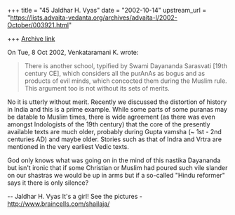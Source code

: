 +++
title = "45 Jaldhar H. Vyas"
date = "2002-10-14"
upstream_url = "https://lists.advaita-vedanta.org/archives/advaita-l/2002-October/003921.html"

+++
[Archive link](https://lists.advaita-vedanta.org/archives/advaita-l/2002-October/003921.html)

On Tue, 8 Oct 2002, Venkataramani K. wrote:

>
> There is another school, typified by Swami Dayananda Sarasvati [19th century
> CE], which considers all the purAnAs as bogus and as products of evil minds,
> which concocted them during the Muslim rule. This argument too is not without
> its sets of merits.

No it is utterly without merit.  Recently we discussed the distortion of
history in India and this is a prime example.  While some parts of some
puranas may be datable to Muslim times, there is wide agreement (as there
was even amongst Indologists of the 19th century) that the core of the
presently available texts are much older, probably during Gupta vamsha (~
1st - 2nd centuries AD) and maybe older.  Stories such as that of Indra
and Vrtra are mentioned in the very earliest Vedic texts.

God only knows what was going on in the mind of this nastika Dayananda but
isn't ironic that if some Christian or Muslim had poured such vile slander
on our shastras we would be up in arms but if a so-called "Hindu reformer"
says it there is only silence?

--
Jaldhar H. Vyas <jaldhar at braincells.com>
It's a girl! See the pictures - http://www.braincells.com/shailaja/


